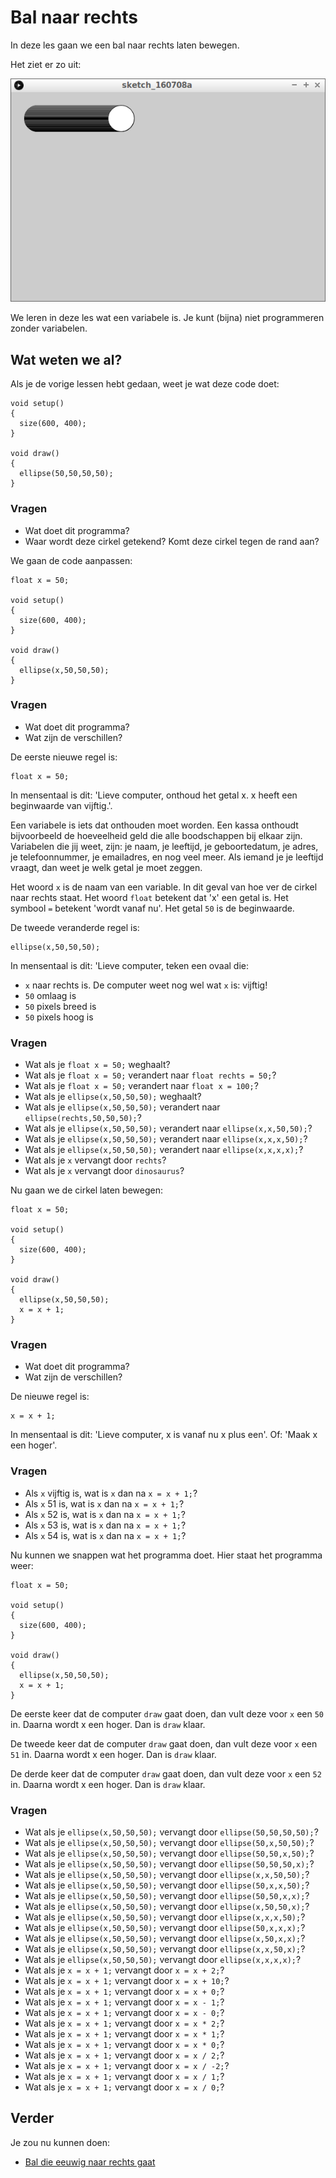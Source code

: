 # Bal naar rechts

In deze les gaan we een bal naar rechts laten bewegen.

Het ziet er zo uit:

![Bal naar rechts](BalNaarRechts.png)

We leren in deze les wat een variabele is.
Je kunt (bijna) niet programmeren zonder variabelen.

## Wat weten we al?

Als je de vorige lessen hebt gedaan, weet
je wat deze code doet:

```
void setup()
{
  size(600, 400);
}

void draw()
{
  ellipse(50,50,50,50);
}
```

### Vragen 

 * Wat doet dit programma?
 * Waar wordt deze cirkel getekend? Komt deze cirkel tegen de rand aan?

We gaan de code aanpassen:

```
float x = 50;

void setup()
{
  size(600, 400);
}

void draw()
{
  ellipse(x,50,50,50);
}
```

### Vragen 

 * Wat doet dit programma?
 * Wat zijn de verschillen?

De eerste nieuwe regel is:

```
float x = 50;
```

In mensentaal is dit: 'Lieve computer, onthoud het getal x. x heeft een beginwaarde van vijftig.'.

Een variabele is iets dat onthouden moet worden. Een kassa onthoudt bijvoorbeeld de hoeveelheid geld
die alle boodschappen bij elkaar zijn. Variabelen die jij weet, zijn: je naam, je leeftijd, je
geboortedatum, je adres, je telefoonnummer, je emailadres, en nog veel meer. Als iemand je je leeftijd
vraagt, dan weet je welk getal je moet zeggen.

Het woord `x` is de naam van een variable. In dit geval van hoe ver de cirkel naar rechts staat.
Het woord `float` betekent dat 'x' een getal is.
Het symbool `=` betekent 'wordt vanaf nu'.
Het getal `50` is de beginwaarde.

De tweede veranderde regel is:

```
ellipse(x,50,50,50);
```

In mensentaal is dit: 'Lieve computer, teken een ovaal die:

 * `x` naar rechts is. De computer weet nog wel wat `x` is: vijftig!
 * `50` omlaag is
 * `50` pixels breed is
 * `50` pixels hoog is

### Vragen 

 * Wat als je `float x = 50;` weghaalt?
 * Wat als je `float x = 50;` verandert naar `float rechts = 50;`?
 * Wat als je `float x = 50;` verandert naar `float x = 100;`?
 * Wat als je `ellipse(x,50,50,50);` weghaalt?
 * Wat als je `ellipse(x,50,50,50);` verandert naar `ellipse(rechts,50,50,50);`?
 * Wat als je `ellipse(x,50,50,50);` verandert naar `ellipse(x,x,50,50);`?
 * Wat als je `ellipse(x,50,50,50);` verandert naar `ellipse(x,x,x,50);`?
 * Wat als je `ellipse(x,50,50,50);` verandert naar `ellipse(x,x,x,x);`?
 * Wat als je `x` vervangt door `rechts`?
 * Wat als je `x` vervangt door `dinosaurus`?

Nu gaan we de cirkel laten bewegen:

```
float x = 50;

void setup()
{
  size(600, 400);
}

void draw()
{
  ellipse(x,50,50,50);
  x = x + 1;
}
```

### Vragen 

 * Wat doet dit programma?
 * Wat zijn de verschillen?

De nieuwe regel is:

```
x = x + 1;
```

In mensentaal is dit: 'Lieve computer, x is vanaf nu x plus een'. Of: 'Maak x een hoger'.

### Vragen

 * Als `x` vijftig is, wat is `x` dan na `x = x + 1;`?
 * Als `x` 51 is, wat is `x` dan na `x = x + 1;`?
 * Als `x` 52 is, wat is `x` dan na `x = x + 1;`?
 * Als `x` 53 is, wat is `x` dan na `x = x + 1;`?
 * Als `x` 54 is, wat is `x` dan na `x = x + 1;`?

Nu kunnen we snappen wat het programma doet. Hier staat het programma weer:

```
float x = 50;

void setup()
{
  size(600, 400);
}

void draw()
{
  ellipse(x,50,50,50);
  x = x + 1;
}
```

De eerste keer dat de computer `draw` gaat doen, dan vult deze voor `x` een `50` in.
Daarna wordt x een hoger. Dan is `draw` klaar.

De tweede keer dat de computer `draw` gaat doen, dan vult deze voor `x` een `51` in.
Daarna wordt x een hoger. Dan is `draw` klaar.

De derde keer dat de computer `draw` gaat doen, dan vult deze voor `x` een `52` in.
Daarna wordt x een hoger. Dan is `draw` klaar.

### Vragen

 * Wat als je `ellipse(x,50,50,50);` vervangt door `ellipse(50,50,50,50);`?
 * Wat als je `ellipse(x,50,50,50);` vervangt door `ellipse(50,x,50,50);`?
 * Wat als je `ellipse(x,50,50,50);` vervangt door `ellipse(50,50,x,50);`?
 * Wat als je `ellipse(x,50,50,50);` vervangt door `ellipse(50,50,50,x);`?
 * Wat als je `ellipse(x,50,50,50);` vervangt door `ellipse(x,x,50,50);`?
 * Wat als je `ellipse(x,50,50,50);` vervangt door `ellipse(50,x,x,50);`?
 * Wat als je `ellipse(x,50,50,50);` vervangt door `ellipse(50,50,x,x);`?
 * Wat als je `ellipse(x,50,50,50);` vervangt door `ellipse(x,50,50,x);`?
 * Wat als je `ellipse(x,50,50,50);` vervangt door `ellipse(x,x,x,50);`?
 * Wat als je `ellipse(x,50,50,50);` vervangt door `ellipse(50,x,x,x);`?
 * Wat als je `ellipse(x,50,50,50);` vervangt door `ellipse(x,50,x,x);`?
 * Wat als je `ellipse(x,50,50,50);` vervangt door `ellipse(x,x,50,x);`?
 * Wat als je `ellipse(x,50,50,50);` vervangt door `ellipse(x,x,x,x);`?
 * Wat als je `x = x + 1;` vervangt door `x = x + 2;`?
 * Wat als je `x = x + 1;` vervangt door `x = x + 10;`?
 * Wat als je `x = x + 1;` vervangt door `x = x + 0;`?
 * Wat als je `x = x + 1;` vervangt door `x = x - 1;`?
 * Wat als je `x = x + 1;` vervangt door `x = x - 0;`?
 * Wat als je `x = x + 1;` vervangt door `x = x * 2;`?
 * Wat als je `x = x + 1;` vervangt door `x = x * 1;`?
 * Wat als je `x = x + 1;` vervangt door `x = x * 0;`?
 * Wat als je `x = x + 1;` vervangt door `x = x / 2;`?
 * Wat als je `x = x + 1;` vervangt door `x = x / -2;`?
 * Wat als je `x = x + 1;` vervangt door `x = x / 1;`?
 * Wat als je `x = x + 1;` vervangt door `x = x / 0;`?

## Verder

Je zou nu kunnen doen:

 * [Bal die eeuwig naar rechts gaat](../BalEeuwigNaarRechts/README.md)
